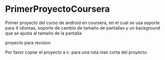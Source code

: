 # PrimerProyectoCoursera
Primer proyecto del curso de android en coursera, en el cual se usa soporte para 4  idiomas, soporte de cambio de tamaño de pantallas y un background que se ajusta al tamaño de la pantalla

proyecto para revision

Por favor copiar el proyecto a c: para una ruta mas corta del proyecto.
